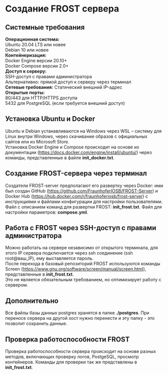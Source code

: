 # Создание FROST сервера
## Системные требования  
**Операционная система:**    
Ubuntu 20.04 LTS или новее  
Debian 10 или новее  
**Контейнеризация:**  
Docker Engine версии 20.10+  
Docker Compose версии 2.0+  
**Доступ к серверу:**  
SSH-доступ с правами администратора  
Альтернативно: прямой доступ к серверу через терминал  
**Сетевые требования:** 
Статический внешний IP-адрес  
**Открытые порты:**  
80/443 для HTTP/HTTPS доступа  
5432 для PostgreSQL (если требуется внешний доступ)  

## Установка Ubuntu и Docker
Ubuntu и Debian устанавливаются на Windows через WSL – систему для Linux внутри Windows, через скачивание образов с официальных сайтов или из Microsoft Store.  
Установка Docker Engine и Compose происходит на основе их документации (https://docs.docker.com/engine/install/ubuntu/) через команды, представленные в файле **init_docker.txt**.  

## Создание FROST-сервера через терминал
Создатели FROST-server предполагают его развертку через Docker: ими был создан GitHub (https://github.com/FraunhoferIOSB/FROST-Server) и Docker Hub (https://hub.docker.com/r/fraunhoferiosb/frost-server) с инструкциями и файлами конфигурации для настройки пользователями.  
Файл с описанием команд для развертки FROST: **init_frost.txt**. Файл для настройки параметров: **compose.yml**.  

## Работа с FROST через SSH-доступ с правами администратора
Можно работать на сервере независимо от открытого терминала, для этого IP сервера подключается через ssh соединение (ssh root@ваш_IP), ему выставляется пароль.  
После перехода в базовый репозиторий FROST используются команды Screen (https://www.gnu.org/software/screen/manual/screen.html), представленные в **init_frost.txt**.  
Это не является обязательным требованием, но оптимизирует работу с сервером.  

## Дополнительно
Все файлы базы данных postgres хранятся в папке **./postgres**. При переносе сервера на другой хост нужно перенести и эту папку - это позволит сохранить данные.

## Проверка работоспособности FROST
Проверка работоспособности сервера происходит на основе разных методов, включающих проверку логов, PostgeSQL, просмотр контейнеров. Команды для проверки так же представлены в **init_frost.txt**.
